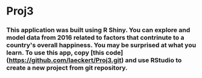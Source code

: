 # Proj3

### This application was built using R Shiny. You can explore and model data from 2016 related to factors that contrinute to a country's overall happiness. You may be surprised at what you learn. To use this app, copy [this code] (https://github.com/laeckert/Proj3.git) and use RStudio to create a new project from git repository.